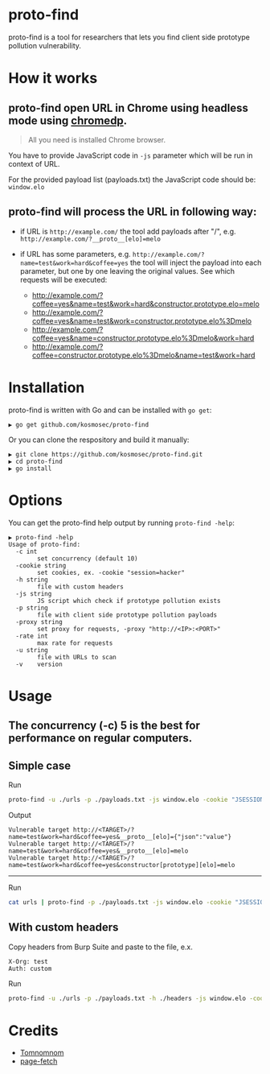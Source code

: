 # proto-find

proto-find is a tool for researchers that lets you find client side prototype pollution vulnerability.

# How it works

## proto-find open URL in Chrome using headless mode using [chromedp](https://github.com/chromedp/chromedp). 
> All you need is installed Chrome browser.

You have to provide JavaScript code in `-js` parameter which will be run in context of URL.

For the provided payload list (payloads.txt) the JavaScript code should be:
`window.elo`

## proto-find will process the URL in following way:

* if URL is `http://example.com/` the tool add payloads after "/", e.g. `http://example.com/?__proto__[elo]=melo`
* if URL has some parameters, e.g. `http://example.com/?name=test&work=hard&coffee=yes` the tool will inject the payload into each parameter, but one by one leaving the original values. See which requests will be executed:
    
    * http://example.com/?coffee=yes&name=test&work=hard&constructor.prototype.elo=melo
    * http://example.com/?coffee=yes&name=test&work=constructor.prototype.elo%3Dmelo
    * http://example.com/?coffee=yes&name=constructor.prototype.elo%3Dmelo&work=hard
    * http://example.com/?coffee=constructor.prototype.elo%3Dmelo&name=test&work=hard



# Installation

proto-find is written with Go and can be installed with `go get`:

```
▶ go get github.com/kosmosec/proto-find
```

Or you can clone the respository and build it manually:

```
▶ git clone https://github.com/kosmosec/proto-find.git
▶ cd proto-find
▶ go install
```

# Options

You can get the proto-find help output by running `proto-find -help`:

```
▶ proto-find -help
Usage of proto-find:
  -c int
    	set concurrency (default 10)
  -cookie string
    	set cookies, ex. -cookie "session=hacker"
  -h string
    	file with custom headers
  -js string
    	JS script which check if prototype pollution exists
  -p string
    	file with client side prototype pollution payloads
  -proxy string
    	set proxy for requests, -proxy "http://<IP>:<PORT>"
  -rate int
    	max rate for requests
  -u string
    	file with URLs to scan
  -v	version
```

# Usage
## The concurrency (-c) 5 is the best for performance on regular computers. 

## Simple case
Run
```bash
proto-find -u ./urls -p ./payloads.txt -js window.elo -cookie "JSESSIONID=test;hello=world" -proxy "http://IP:PORT" -c 5
```
Output
```text
Vulnerable target http://<TARGET>/?name=test&work=hard&coffee=yes&__proto__[elo]={"json":"value"}
Vulnerable target http://<TARGET>/?name=test&work=hard&coffee=yes&__proto__[elo]=melo
Vulnerable target http://<TARGET>/?name=test&work=hard&coffee=yes&constructor[prototype][elo]=melo

```

----

Run 
```bash
cat urls | proto-find -p ./payloads.txt -js window.elo -cookie "JSESSIONID=test;hello=world" -proxy "http://IP:PORT" -c 5
```

## With custom headers
Copy headers from Burp Suite and paste to the file, e.x. 
```
X-Org: test
Auth: custom
```
Run
```bash
proto-find -u ./urls -p ./payloads.txt -h ./headers -js window.elo -cookie "JSESSIONID=test;hello=world"  -proxy "http://IP:PORT" -c 5
```


# Credits
* [Tomnomnom](https://github.com/tomnomnom) 
* [page-fetch](https://github.com/detectify/page-fetch)